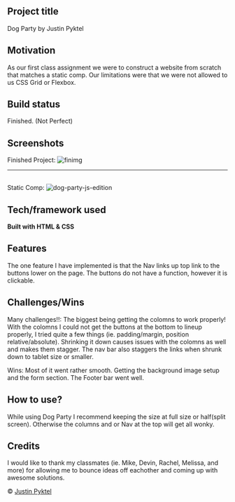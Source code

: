 ## Project title
Dog Party by Justin Pyktel

## Motivation
As our first class assignment we were to construct a website from scratch that matches a static comp. Our limitations were that we were not allowed to us CSS Grid or Flexbox.

## Build status
Finished. (Not Perfect)
 
## Screenshots
Finished Project:
![finimg](https://user-images.githubusercontent.com/23123990/49356877-7560d480-f68a-11e8-85f3-18bb9f1859f6.png)<br><hr><br>
Static Comp:
![dog-party-js-edition](https://user-images.githubusercontent.com/23123990/49356929-afca7180-f68a-11e8-9226-73b00063c65c.jpg)<br>

## Tech/framework used
<b>Built with HTML & CSS</b>

## Features
The one feature I have implemented is that the Nav links up top link to the buttons lower on the page. The buttons do not have a function, however it is clickable.

## Challenges/Wins
Many challenges!!: The biggest being getting the colomns to work properly! With the colomns I could not get the buttons at the bottom to lineup properly, I tried quite a few things (ie. padding/margin, position relative/absolute). Shrinking it down causes issues with the colomns as well and makes them stagger. The nav bar also staggers the links when shrunk down to tablet size or smaller.

Wins: Most of it went rather smooth. Getting the background image setup and the form section. The Footer bar went well. 

## How to use?
While using Dog Party I recommend keeping the size at full size or half(split screen). Otherwise the columns and or Nav at the top will get all wonky.

## Credits
I would like to thank my classmates (ie. Mike, Devin, Rachel, Melissa, and more) for allowing me to bounce ideas off eachother and coming up with awesome solutions.

© [Justin Pyktel](https://github.com/SiimonStark)
